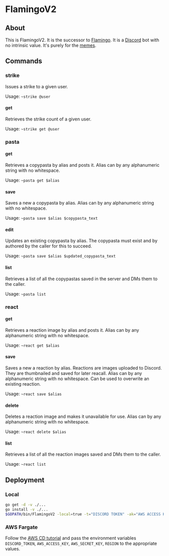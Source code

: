 # FlamingoV2

## About
This is FlamingoV2. It is the successor to [Flamingo](https://github.com/njha7/Flamingo). It is a [Discord](https://discordapp.com) bot with no intrinsic value. It's purely for the [memes](https://www.youtube.com/watch?v=P9ibDqbfPdY).

## Commands

### strike
Issues a strike to a given user.

Usage: ```~strike @user```

#### get
Retrieves the strike count of a given user.

Usage: ```~strike get @user```

### pasta

#### get
Retrieves a copypasta by alias and posts it. Alias can by any alphanumeric string with no whitespace.

Usage: ```~pasta get $alias```

#### save
Saves a new a copypasta by alias. Alias can by any alphanumeric string with no whitespace.

Usage: ```~pasta save $alias $copypasta_text```

#### edit
Updates an existing copypasta by alias. The copypasta must exist and by authored by the caller for this to succeed.

Usage: ```~pasta save $alias $updated_copypasta_text```

#### list
Retrieves a list of all the copypastas saved in the server and DMs them to the caller.

Usage: ```~pasta list```

### react

#### get
Retrieves a reaction image by alias and posts it. Alias can by any alphanumeric string with no whitespace.

Usage: ```~react get $alias```

#### save
Saves a new a reaction by alias. Reactions are images uploaded to Discord. They are thumbnailed and saved for later reacall. Alias can by any alphanumeric string with no whitespace. Can be used to overwrite an existing reaction.

Usage: ```~react save $alias```

#### delete
Deletes a reaction image and makes it unavailable for use. Alias can by any alphanumeric string with no whitespace.

Usage: ```~react delete $alias```

#### list
Retrieves a list of all the reaction images saved and DMs them to the caller.

Usage: ```~react list```

## Deployment

### Local
```bash
go get -d -v ./...
go install -v ./...
$GOPATH/bin/FlamingoV2 -local=true -t="DISCORD TOKEN" -ak="AWS ACCESS KEY" -sk="AWS SECRET KEY" -r="AWS Region (e.g. us-west-2)"
```

### AWS Fargate
Follow the [AWS CD tutorial](https://docs.aws.amazon.com/AmazonECS/latest/developerguide/ecs-cd-pipeline.html) and pass the environment variables ```DISCORD_TOKEN```, ```AWS_ACCESS_KEY```, ```AWS_SECRET_KEY```, ```REGION``` to the appropriate values.